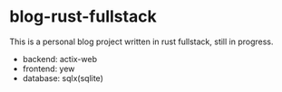 # blog-rust-fullstack
This is a personal blog project written in rust fullstack, still in progress.  
- backend: actix-web
- frontend: yew
- database: sqlx(sqlite)
